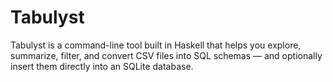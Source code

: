 # Tabulyst
Tabulyst is a command-line tool built in Haskell that helps you explore, summarize, filter, and convert CSV files into SQL schemas — and optionally insert them directly into an SQLite database.
